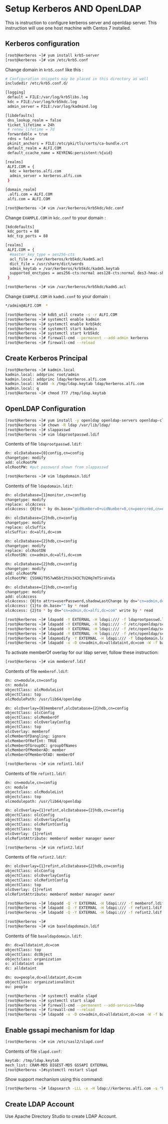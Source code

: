 # Setup Kerberos AND OpenLDAP

This is instruction to configure kerberos server and openldap server. This instruction will use one host machine with Centos 7 installed.

## Kerberos configuration
```bash
[root@kerberos ~]# yum install krb5-server
[root@kerberos ~]# vim /etc/krb5.conf
```

Change domain in `krb5.conf` like this :
```bash
# Configuration snippets may be placed in this directory as well
includedir /etc/krb5.conf.d/

[logging]
 default = FILE:/var/log/krb5libs.log
 kdc = FILE:/var/log/krb5kdc.log
 admin_server = FILE:/var/log/kadmind.log

[libdefaults]
 dns_lookup_realm = false
 ticket_lifetime = 24h
 # renew_lifetime = 7d
 forwardable = true
 rdns = false
 pkinit_anchors = FILE:/etc/pki/tls/certs/ca-bundle.crt
 default_realm = ALFI.COM
 default_ccache_name = KEYRING:persistent:%{uid}

[realms]
 ALFI.COM = {
  kdc = kerberos.alfi.com
  admin_server = kerberos.alfi.com
 }

[domain_realm]
 .alfi.com = ALFI.COM
 alfi.com = ALFI.COM
```

```bash
[root@kerberos ~]# vim /var/kerberos/krb5kdc/kdc.conf
```

Change `EXAMPLE.COM` in `kdc.conf` to your domain :
```bash
[kdcdefaults]
 kdc_ports = 88
 kdc_tcp_ports = 88

[realms]
 ALFI.COM = {
  #master_key_type = aes256-cts
  acl_file = /var/kerberos/krb5kdc/kadm5.acl
  dict_file = /usr/share/dict/words
  admin_keytab = /var/kerberos/krb5kdc/kadm5.keytab
  supported_enctypes = aes256-cts:normal aes128-cts:normal des3-hmac-sha1:normal arcfour-hmac:normal camellia256-cts:normal camellia128-cts:normal des-hmac-sha1:normal des-cbc-md5:normal des-cbc-crc:normal
 }

```

```bash
[root@kerberos ~]# vim /var/kerberos/krb5kdc/kadm5.acl
```

Change `EXAMPLE.COM` in `kadm5.conf` to your domain :
```bash
*/admin@ALFI.COM  *
```

```bash
[root@kerberos ~]# kdb5_util create -s -r ALFI.COM
[root@kerberos ~]# systemctl enable kadmin
[root@kerberos ~]# systemctl enable krb5kdc
[root@kerberos ~]# systemctl start kadmin
[root@kerberos ~]# systemctl start krb5kdc
[root@kerberos ~]# firewall-cmd --permanent --add-admin kerberos
[root@kerberos ~]# firewall-cmd --reload
```

## Create Kerberos Principal
```bash
[root@kerberos ~]# kadmin.local
kadmin.local: addprinc root/admin
kadmin.local: addprinc ldap/kerberos.alfi.com
kadmin.local: ktadd -k /tmp/ldap.keytab ldap/kerberos.alfi.com
kadmin.local: q
[root@kerberos ~]# chmod 777 /tmp/ldap.keytab
```

## OpenLDAP Configuration
```bash
[root@kerberos ~]# yum install -y openldap openldap-servers openldap-clients cyrus-sasl
[root@kerberos ~]# chown -R ldap /var/lib/ldap/
[root@kerberos ~]# slappasswd
[root@kerberos ~]# vim ldaprootpasswd.ldif
```
Contents of file `ldaprootpasswd.ldif`:
```bash
dn: olcDatabase={0}config,cn=config
changetype: modify
add: olcRootPW
olcRootPW: #put password shown from slappasswd
```

```bash
[root@kerberos ~]# vim ldapdomain.ldif
```
Contents of file `ldapdomain.ldif`:
```bash
dn: olcDatabase={1}monitor,cn=config
changetype: modify
replace: olcAccess
olcAccess: {0}to * by dn.base="gidNumber=0+uidNumber=0,cn=peercred,cn=external,cn=auth" read by dn.base="cn=admin,dc=alfi,dc=com" read by * none

dn: olcDatabase={2}hdb,cn=config
changetype: modify
replace: olcSuffix
olcSuffix: dc=alfi,dc=com

dn: olcDatabase={2}hdb,cn=config
changetype: modify
replace: olcRootDN
olcRootDN: cn=admin,dc=alfi,dc=com

dn: olcDatabase={2}hdb,cn=config
changetype: modify
add: olcRootPW
olcRootPW: {SSHA}T957wWSbt2tUv343CTU2Hq7mTSraVvEa

dn: olcDatabase={2}hdb,cn=config
changetype: modify
add: olcAccess
olcAccess: {0}to attrs=userPassword,shadowLastChange by dn="cn=admin,dc=alfi,dc=com" write by anonymous auth by self write by * none
olcAccess: {1}to dn.base="" by * read
olcAccess: {2}to * by dn="cn=admin,dc=alfi,dc=com" write by * read
```

```bash
[root@kerberos ~]# ldapadd -Y EXTERNAL -H ldapi:/// -f ldaprootpasswd.ldif
[root@kerberos ~]# ldapadd -Y EXTERNAL -H ldapi:/// -f /etc/openldap/schema/cosine.ldif
[root@kerberos ~]# ldapadd -Y EXTERNAL -H ldapi:/// -f /etc/openldap/schema/nis.ldif
[root@kerberos ~]# ldapadd -Y EXTERNAL -H ldapi:/// -f /etc/openldap/schema/inetorgperson.ldif
[root@kerberos ~]# ldapmodify -Y EXTERNAL -H ldapi:/// -f ldapdomain.ldif
[root@kerberos ~]# ldapadd -x -D cn=admin,dc=alldataint,dc=com -W -f baseldapdomain.ldif
```

To activate memberOf overlay for our ldap server, follow these instruction:

```bash
[root@kerberos ~]# vim memberof.ldif
```
Contents of file `memberof.ldif`:
```bash
dn: cn=module,cn=config
cn: module
objectClass: olcModuleList
objectClass: top
olcModulePath: /usr/lib64/openldap

dn: olcOverlay={0}memberof,olcDatabase={2}hdb,cn=config
objectClass: olcConfig
objectClass: olcMemberOf
objectClass: olcOverlayConfig
objectClass: top
olcOverlay: memberof
olcMemberOfDangling: ignore
olcMemberOfRefInt: TRUE
olcMemberOfGroupOC: groupOfNames
olcMemberOfMemberAD: member
olcMemberOfMemberOfAD: memberOf
```

```bash
[root@kerberos ~]# vim refint1.ldif
```
Contents of file `refint1.ldif`:
```bash
dn: cn=module,cn=config
cn: module
objectclass: olcModuleList
objectclass: top
olcmodulepath: /usr/lib64/openldap

dn: olcOverlay={1}refint,olcDatabase={2}hdb,cn=config
objectClass: olcConfig
objectClass: olcOverlayConfig
objectClass: olcRefintConfig
objectClass: top
olcOverlay: {1}refint
olcRefintAttribute: memberof member manager owner
```

```bash
[root@kerberos ~]# vim refint2.ldif
```
Contents of file `refint2.ldif`:
```bash
dn: olcOverlay={1}refint,olcDatabase={2}hdb,cn=config
objectClass: olcConfig
objectClass: olcOverlayConfig
objectClass: olcRefintConfig
objectClass: top
olcOverlay: {1}refint
olcRefintAttribute: memberof member manager owner
```

```bash
[root@kerberos ~]# ldapadd -Q -Y EXTERNAL -H ldapi:/// -f memberof.ldif
[root@kerberos ~]# ldapadd -Q -Y EXTERNAL -H ldapi:/// -f refint1.ldif
[root@kerberos ~]# ldapadd -Q -Y EXTERNAL -H ldapi:/// -f refint2.ldif
```

```bash
[root@kerberos ~]# 
[root@kerberos ~]# vim baseldapdomain.ldif
```
Contents of file `baseldapdomain.ldif`:
```bash
dn: dc=alldataint,dc=com
objectClass: top
objectClass: dcObject
objectclass: organization
o: alldataint com
dc: alldataint

dn: ou=people,dc=alldataint,dc=com
objectClass: organizationalUnit
ou: people
```

```bash
[root@kerberos ~]# systemctl enable slapd
[root@kerberos ~]# systemctl start slapd
[root@kerberos ~]# firewall-cmd --permanent --add-service=ldap
[root@kerberos ~]# firewall-cmd --reload
[root@kerberos ~]# ldapadd -x -D cn=admin,dc=alldataint,dc=com -W -f baseldapdomain.ldif
```

## Enable gssapi mechanism for ldap
```bash
[root@kerberos ~]# vim /etc/sasl2/slapd.conf
```
Contents of file `slapd.conf`:
```bash
keytab: /tmp/ldap.keytab
mech_list: CRAM-MD5 DIGEST-MD5 GSSAPI EXTERNAL
[root@kerberos ~]#systemctl restart slapd
```

Show support mechanism using this command:
```bash
[root@kerberos ~]# ldapsearch -LLL -x -H ldap://kerberos.alfi.com -s "base" -b "" supportedSASLMechanisms
```

## Create LDAP Account
Use Apache Directory Studio to create LDAP Account.
